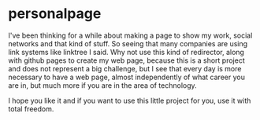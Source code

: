 # personalpage

I've been thinking for a while about making a page to show my work, social networks and that kind of stuff. 
So seeing that many companies are using link systems like linktree I said. Why not use this kind of redirector, along with github pages to create my web page, because this is a short project and does not represent a big challenge, but I see that every day is more necessary to have a web page, almost independently of what career you are in, but much more if you are in the area of technology. 

I hope you like it and if you want to use this little project for you, use it with total freedom. 

